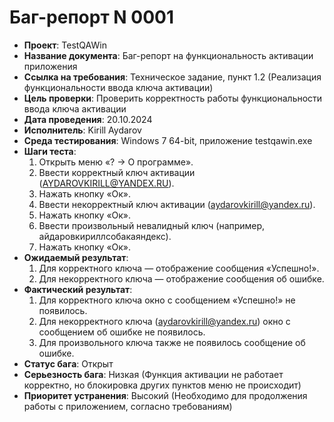 # Баг-репорт N 0001

- **Проект**: TestQAWin
- **Название документа**: Баг-репорт на функциональность активации приложения
- **Ссылка на требования**: Техническое задание, пункт 1.2 (Реализация функциональности ввода ключа активации)
- **Цель проверки**: Проверить корректность работы функциональности ввода ключа активации
- **Дата проведения**: 20.10.2024
- **Исполнитель**: Kirill Aydarov
- **Среда тестирования**: Windows 7 64-bit, приложение testqawin.exe
- **Шаги теста**:
   1. Открыть меню «? -> О программе».
   2. Ввести корректный ключ активации (AYDAROVKIRILL@YANDEX.RU).
   3. Нажать кнопку «Ок».
   4. Ввести некорректный ключ активации (aydarovkirill@yandex.ru).
   5. Нажать кнопку «Ок».
   6. Ввести произвольный невалидный ключ (например, айдаровкириллсобакаяндекс).
   7. Нажать кнопку «Ок».
- **Ожидаемый результат**:
   1. Для корректного ключа — отображение сообщения «Успешно!».
   2. Для некорректного ключа — отображение сообщения об ошибке.
- **Фактический результат**:
   1. Для корректного ключа окно с сообщением «Успешно!» не появилось.
   2. Для некорректного ключа (aydarovkirill@yandex.ru) окно с сообщением об ошибке не появилось.
   3. Для произвольного ключа также не появилось сообщение об ошибке.
- **Статус бага**: Открыт
- **Серьезность бага**: Низкая (Функция активации не работает корректно, но блокировка других пунктов меню не происходит)
- **Приоритет устранения**: Высокий (Необходимо для продолжения работы с приложением, согласно требованиям)